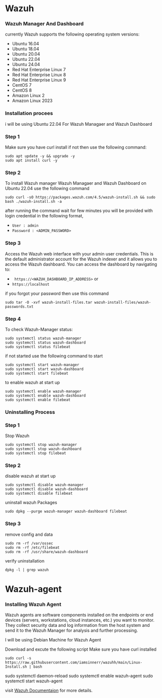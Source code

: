 # Wazuh

### Wazuh Manager And Dashboard
currently Wazuh supports the following operating system versions:

- Ubuntu 16.04  
- Ubuntu 18.04  
- Ubuntu 20.04  
- Ubuntu 22.04  
- Ubuntu 24.04  
- Red Hat Enterprise Linux 7  
- Red Hat Enterprise Linux 8  
- Red Hat Enterprise Linux 9  
- CentOS 7  
- CentOS 8  
- Amazon Linux 2  
- Amazon Linux 2023  

### Installation procees

i will be using Ubuntu 22.04
For Wazuh Managaer and Wazuh Dashboard 

### Step 1
Make sure you have curl install if not then use the following command:

```
sudo apt update -y && upgrade -y
sudo apt install curl -y
```
### Step 2
To install Wazuh manager Wazuh Managaer and Wazuh Dashboard on Ubuntu 22.04 use the following command

```
sudo curl -sO https://packages.wazuh.com/4.5/wazuh-install.sh && sudo bash ./wazuh-install.sh -a
```

after running the command wait for few minutes you will be provided with login credential in the following format,

- `User : admin`
- `Password : <ADMIN_PASSWORD>`

### Step 3
Access the Wazuh web interface with your admin user credentials. 
This is the default administrator account for the Wazuh indexer and it allows you to access the Wazuh dashboard.
You can access the dashboard by navigating to:
- ` https://<WAZUH_DASHBOARD_IP_ADDRESS>`
or 
- `https://localhost`

if you forgot your password then use this command

```
sudo tar -O -xvf wazuh-install-files.tar wazuh-install-files/wazuh-passwords.txt
```
### Step 4

To check Wazuh-Manager status:
```
sudo systemctl status wazuh-manager
sudo systemctl status wazuh-dashboard
sudo systemctl status filebeat
```

if not started use the following command to start
```
sudo systemctl start wazuh-manager
sudo systemctl start wazuh-dashboard
sudo systemctl start filebeat
```

to enable wazuh at start up 
```
sudo systemctl enable wazuh-manager
sudo systemctl enable wazuh-dashboard
sudo systemctl enable filebeat
```

### Uninstalling Process

### Step 1
Stop Wazuh
```
sudo systemctl stop wazuh-manager
sudo systemctl stop wazuh-dashboard
sudo systemctl stop filebeat
```

### Step 2
disable wazuh at start up
```
sudo systemctl disable wazuh-manager
sudo systemctl disable wazuh-dashboard
sudo systemctl disable filebeat
```
uninstall wazuh Packages
```
sudo dpkg --purge wazuh-manager wazuh-dashboard filebeat
```
### Step 3
remove config and data
```
sudo rm -rf /var/ossec
sudo rm -rf /etc/filebeat
sudo rm -rf /usr/share/wazuh-dashboard
```

verify uninstallation
```
dpkg -l | grep wazuh
```


# Wazuh-agent
### Installing Wazuh Agent
Wazuh agents are software components installed on the endpoints or end devices (servers, workstations, cloud instances, etc.) you want to monitor. 
They collect security data and log information from the host system and send it to the Wazuh Manager for analysis and further processing.

I will be using Debian Machine for Wazuh Agent

Download and excute the following script Make sure you have curl installed


```
sudo curl -s https://raw.githubusercontent.com/iamsinnerr/wazuhh/main/Linux-Install.sh | bash
```
sudo systemctl daemon-reload
sudo systemctl enable wazuh-agent
sudo systemctl start wazuh-agent

visit [Wazuh Documentaion](https://documentation.wazuh.com/current/getting-started/index.html) for more details.
